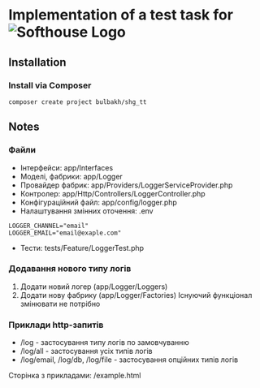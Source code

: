 
# Implementation of a test task for <img src="https://softhousegroup.com/wp-content/uploads/2022/11/softhouse-logo.svg" alt="Softhouse Logo">

## Installation

### Install via Composer
```
composer create project bulbakh/shg_tt
```

## Notes
### Файли
- Інтерфейси: app/Interfaces
- Моделі, фабрики: app/Logger
- Провайдер фабрик: app/Providers/LoggerServiceProvider.php 
- Контролер: app/Http/Controllers/LoggerController.php
- Конфігураційний файл: app/config/logger.php
- Налаштування змінних оточення: .env
```
LOGGER_CHANNEL="email"
LOGGER_EMAIL="email@exaple.com"
```
- Тести: tests/Feature/LoggerTest.php

### Додавання нового типу логів
1. Додати новий логер (app/Logger/Loggers)
2. Додати нову фабрику (app/Logger/Factories)
   Існуючий функціонал змінювати не потрібно

### Приклади http-запитів
- /log - застосування типу логів по замовчуванню
- /log/all - застосування усіх типів логів
- /log/email, /log/db, /log/file - застосування опційних типів логів

Сторінка з прикладами: /example.html
